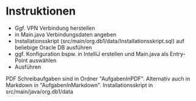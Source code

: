 # Instruktionen

- Ggf. VPN Verbindung herstellen
- in Main.java Verbindungsdaten angeben
- Installationsskript (src/main/org.db1/data/Installationsskript.sql) auf beliebige Oracle DB ausführen
- ggf. Konfiguration bspw. in IntelliJ erstellen und Main.java als Entry-Point auswählen
- Ausführen

PDF Schreibaufgaben sind in Ordner "AufgabenInPDF".
Alternativ auch in Markdown in "AufgabenInMarkdown".
Installationsskript in src/main/java/org.db1/data

